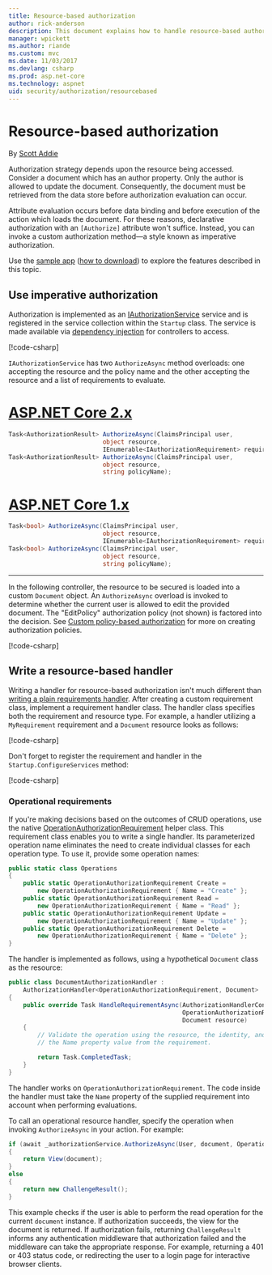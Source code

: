 ```yaml
---
title: Resource-based authorization
author: rick-anderson
description: This document explains how to handle resource-based authorization in ASP.NET Core when an Authorize attribute won't suffice.
manager: wpickett
ms.author: riande
ms.custom: mvc
ms.date: 11/03/2017
ms.devlang: csharp
ms.prod: asp.net-core
ms.technology: aspnet
uid: security/authorization/resourcebased
---
```

# Resource-based authorization

By [Scott Addie](https://twitter.com/Scott_Addie)

Authorization strategy depends upon the resource being accessed. Consider a document which has an author property. Only the author is allowed to update the document. Consequently, the document must be retrieved from the data store before authorization evaluation can occur.

Attribute evaluation occurs before data binding and before execution of the action which loads the document. For these reasons, declarative authorization with an `[Authorize]` attribute won't suffice. Instead, you can invoke a custom authorization method&mdash;a style known as imperative authorization.

Use the [sample app](https://github.com/aspnet/Docs/tree/master/aspnetcore/security/authorization/razor-pages/resourcebased/sample) ([how to download](xref:tutorials/index#how-to-download-a-sample)) to explore the features described in this topic.

## Use imperative authorization

Authorization is implemented as an [IAuthorizationService](/dotnet/api/microsoft.aspnetcore.authorization.iauthorizationservice) service and is registered in the service collection within the `Startup` class. The service is made available via [dependency injection](xref:fundamentals/dependency-injection#fundamentals-dependency-injection) for controllers to access.

[!code-csharp[](resourcebased/sample/ResourceBasedAuthApp/Controllers/DocumentController.cs?name=snippet_IAuthServiceDI&highlight=6,9)]

`IAuthorizationService` has two `AuthorizeAsync` method overloads: one accepting the resource and the policy name and the other accepting the resource and a list of requirements to evaluate.

# [ASP.NET Core 2.x](#tab/aspnetcore2x)

```csharp
Task<AuthorizationResult> AuthorizeAsync(ClaimsPrincipal user,
                          object resource,
                          IEnumerable<IAuthorizationRequirement> requirements);
Task<AuthorizationResult> AuthorizeAsync(ClaimsPrincipal user,
                          object resource,
                          string policyName);
```

# [ASP.NET Core 1.x](#tab/aspnetcore1x)

```csharp
Task<bool> AuthorizeAsync(ClaimsPrincipal user,
                          object resource,
                          IEnumerable<IAuthorizationRequirement> requirements);
Task<bool> AuthorizeAsync(ClaimsPrincipal user,
                          object resource,
                          string policyName);
```

---

<a name="security-authorization-resource-based-imperative"></a>

In the following controller, the resource to be secured is loaded into a custom `Document` object. An `AuthorizeAsync` overload is invoked to determine whether the current user is allowed to edit the provided document. The "EditPolicy" authorization policy (not shown) is factored into the decision. See [Custom policy-based authorization](xref:security/authorization/policies) for more on creating authorization policies.

[!code-csharp[](resourcebased/sample/ResourceBasedAuthApp/Controllers/DocumentController.cs?name=snippet_DocumentEditAction)]

## Write a resource-based handler

Writing a handler for resource-based authorization isn't much different than [writing a plain requirements handler](xref:security/authorization/policies#security-authorization-policies-based-authorization-handler). After creating a custom requirement class, implement a requirement handler class. The handler class specifies both the requirement and resource type. For example, a handler utilizing a `MyRequirement` requirement and a `Document` resource looks as follows:

[!code-csharp[](resourcebased/sample/ResourceBasedAuthApp/Services/DocumentAuthorizationHandler.cs?name=snippet_HandlerAndRequirement)]

Don't forget to register the requirement and handler in the `Startup.ConfigureServices` method:

[!code-csharp[](resourcebased/sample/ResourceBasedAuthApp/Startup.cs?name=snippet_ConfigureServicesSample&highlight=3-7,9)]

### Operational requirements

If you're making decisions based on the outcomes of CRUD operations, use the native [OperationAuthorizationRequirement](/dotnet/api/microsoft.aspnetcore.authorization.infrastructure.operationauthorizationrequirement) helper class. This requirement class enables you to write a single handler. Its parameterized operation name eliminates the need to create individual classes for each operation type. To use it, provide some operation names:

```csharp
public static class Operations
{
    public static OperationAuthorizationRequirement Create =
        new OperationAuthorizationRequirement { Name = "Create" };
    public static OperationAuthorizationRequirement Read =
        new OperationAuthorizationRequirement { Name = "Read" };
    public static OperationAuthorizationRequirement Update =
        new OperationAuthorizationRequirement { Name = "Update" };
    public static OperationAuthorizationRequirement Delete =
        new OperationAuthorizationRequirement { Name = "Delete" };
}
```

The handler is implemented as follows, using a hypothetical `Document` class as the resource:

```csharp
public class DocumentAuthorizationHandler :
    AuthorizationHandler<OperationAuthorizationRequirement, Document>
{
    public override Task HandleRequirementAsync(AuthorizationHandlerContext context,
                                                OperationAuthorizationRequirement requirement,
                                                Document resource)
    {
        // Validate the operation using the resource, the identity, and
        // the Name property value from the requirement.

        return Task.CompletedTask;
    }
}
```

The handler works on `OperationAuthorizationRequirement`. The code inside the handler must take the `Name` property of the supplied requirement into account when performing evaluations.

To call an operational resource handler, specify the operation when invoking `AuthorizeAsync` in your action. For example:

```csharp
if (await _authorizationService.AuthorizeAsync(User, document, Operations.Read))
{
    return View(document);
}
else
{
    return new ChallengeResult();
}
```

This example checks if the user is able to perform the read operation for the current `document` instance. If authorization succeeds, the view for the document is returned. If authorization fails, returning `ChallengeResult` informs any authentication middleware that authorization failed and the middleware can take the appropriate response. For example, returning a 401 or 403 status code, or redirecting the user to a login page for interactive browser clients.

